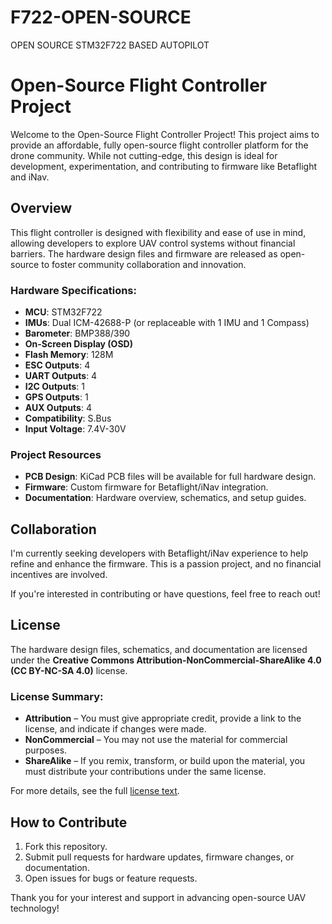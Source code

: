 # F722-OPEN-SOURCE
OPEN SOURCE STM32F722 BASED AUTOPILOT
# Open-Source Flight Controller Project

Welcome to the Open-Source Flight Controller Project! This project aims to provide an affordable, fully open-source flight controller platform for the drone community. While not cutting-edge, this design is ideal for development, experimentation, and contributing to firmware like Betaflight and iNav.

## Overview
This flight controller is designed with flexibility and ease of use in mind, allowing developers to explore UAV control systems without financial barriers. The hardware design files and firmware are released as open-source to foster community collaboration and innovation.

### Hardware Specifications:
- **MCU**: STM32F722
- **IMUs**: Dual ICM-42688-P (or replaceable with 1 IMU and 1 Compass)
- **Barometer**: BMP388/390
- **On-Screen Display (OSD)**
- **Flash Memory**: 128M
- **ESC Outputs**: 4
- **UART Outputs**: 4  
- **I2C Outputs**: 1  
- **GPS Outputs**: 1  
- **AUX Outputs**: 4
- **Compatibility**: S.Bus
- **Input Voltage**: 7.4V-30V

### Project Resources
- **PCB Design**: KiCad PCB files will be available for full hardware design.
- **Firmware**: Custom firmware for Betaflight/iNav integration.
- **Documentation**: Hardware overview, schematics, and setup guides.

## Collaboration
I'm currently seeking developers with Betaflight/iNav experience to help refine and enhance the firmware. This is a passion project, and no financial incentives are involved.

If you're interested in contributing or have questions, feel free to reach out!

## License
The hardware design files, schematics, and documentation are licensed under the **Creative Commons Attribution-NonCommercial-ShareAlike 4.0 (CC BY-NC-SA 4.0)** license.

### License Summary:
- **Attribution** – You must give appropriate credit, provide a link to the license, and indicate if changes were made.
- **NonCommercial** – You may not use the material for commercial purposes.
- **ShareAlike** – If you remix, transform, or build upon the material, you must distribute your contributions under the same license.

For more details, see the full [license text](https://creativecommons.org/licenses/by-nc-sa/4.0/).

## How to Contribute
1. Fork this repository.
2. Submit pull requests for hardware updates, firmware changes, or documentation.
3. Open issues for bugs or feature requests.

Thank you for your interest and support in advancing open-source UAV technology!

